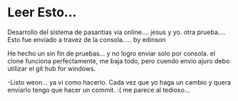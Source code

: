# Leer Esto...
Desarrollo del sistema de pasantias via online.... jesus y yo. otra prueba....
Esto fue enviado a travez de la consola..... by edinson

He hecho un sin fin de pruebas... y no logro enviar solo por consola. el clone funciona perfectamente, me baja todo, pero cuendo envio ajuro debo utilizar el git hub for windows.

-Listo weon... ya vi como hacerlo. Cada vez que yo haga un cambio y quera enviarlo tengo que hacer un commit. :(
me parece al tedioso...


